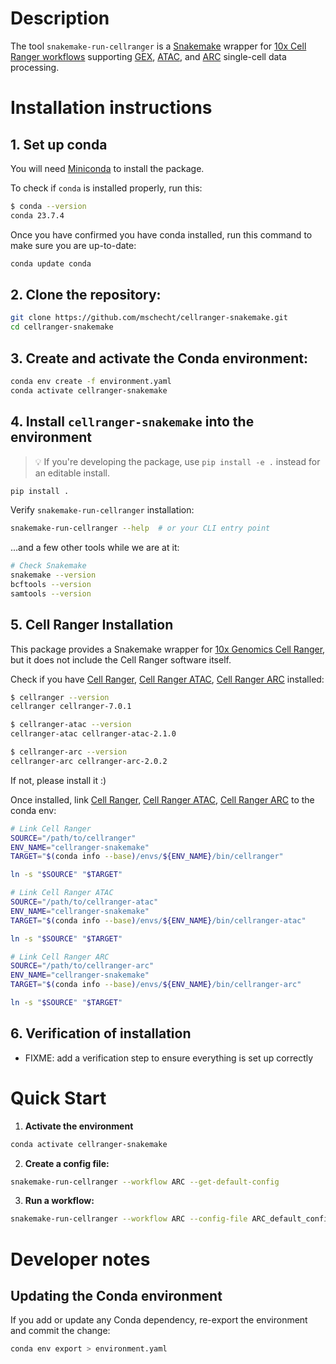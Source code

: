 # Description

The tool `snakemake-run-cellranger` is a [Snakemake](https://snakemake.readthedocs.io/en/stable/) wrapper for [10x Cell Ranger workflows](https://www.10xgenomics.com/software) supporting [GEX](https://www.10xgenomics.com/support/software/cell-ranger/latest), [ATAC](https://www.10xgenomics.com/support/software/cell-ranger-atac/latest), and [ARC](https://www.10xgenomics.com/support/software/cell-ranger-arc/latest) single-cell data processing.

# Installation instructions

## 1. Set up conda

You will need [Miniconda](https://www.anaconda.com/docs/getting-started/miniconda/main) to install the package. 

To check if `conda` is installed properly, run this:
```bash
$ conda --version
conda 23.7.4
```

Once you have confirmed you have conda installed, run this command to make sure you are up-to-date:
```bash
conda update conda
```

## 2. Clone the repository:
```bash
git clone https://github.com/mschecht/cellranger-snakemake.git
cd cellranger-snakemake
```

## 3. Create and activate the Conda environment:
```bash
conda env create -f environment.yaml
conda activate cellranger-snakemake
```

## 4. Install `cellranger-snakemake` into the environment

> 💡 If you're developing the package, use `pip install -e .` instead for an editable install.

```bash
pip install .
```

Verify `snakemake-run-cellranger` installation:
```bash
snakemake-run-cellranger --help  # or your CLI entry point
```

...and a few other tools while we are at it:
```bash
# Check Snakemake
snakemake --version
bcftools --version
samtools --version
```

## 5. Cell Ranger Installation

This package provides a Snakemake wrapper for [10x Genomics Cell Ranger](https://www.10xgenomics.com/software), but it does not include the Cell Ranger software itself.

Check if you have [Cell Ranger](https://www.10xgenomics.com/support/software/cell-ranger/latest), [Cell Ranger ATAC](https://www.10xgenomics.com/support/software/cell-ranger-atac/latest), [Cell Ranger ARC](https://www.10xgenomics.com/support/software/cell-ranger-arc/latest) installed: 

```bash
$ cellranger --version
cellranger cellranger-7.0.1

$ cellranger-atac --version
cellranger-atac cellranger-atac-2.1.0

$ cellranger-arc --version
cellranger-arc cellranger-arc-2.0.2
```

If not, please install it :)

Once installed, link [Cell Ranger](https://www.10xgenomics.com/support/software/cell-ranger/latest), [Cell Ranger ATAC](https://www.10xgenomics.com/support/software/cell-ranger-atac/latest), [Cell Ranger ARC](https://www.10xgenomics.com/support/software/cell-ranger-arc/latest) to the conda env:
```bash
# Link Cell Ranger
SOURCE="/path/to/cellranger"
ENV_NAME="cellranger-snakemake"
TARGET="$(conda info --base)/envs/${ENV_NAME}/bin/cellranger"

ln -s "$SOURCE" "$TARGET"

# Link Cell Ranger ATAC
SOURCE="/path/to/cellranger-atac"
ENV_NAME="cellranger-snakemake"
TARGET="$(conda info --base)/envs/${ENV_NAME}/bin/cellranger-atac"

ln -s "$SOURCE" "$TARGET"

# Link Cell Ranger ARC
SOURCE="/path/to/cellranger-arc"
ENV_NAME="cellranger-snakemake"
TARGET="$(conda info --base)/envs/${ENV_NAME}/bin/cellranger-arc"

ln -s "$SOURCE" "$TARGET"
```

## 6. Verification of installation
- FIXME: add a verification step to ensure everything is set up correctly

# Quick Start

1. **Activate the environment**
```bash
conda activate cellranger-snakemake
```

2. **Create a config file:**
```bash
snakemake-run-cellranger --workflow ARC --get-default-config
```

3. **Run a workflow:**
```bash
snakemake-run-cellranger --workflow ARC --config-file ARC_default_config.yaml
```

# Developer notes

## Updating the Conda environment

If you add or update any Conda dependency, re-export the environment and commit the change:
```bash
conda env export > environment.yaml
```
